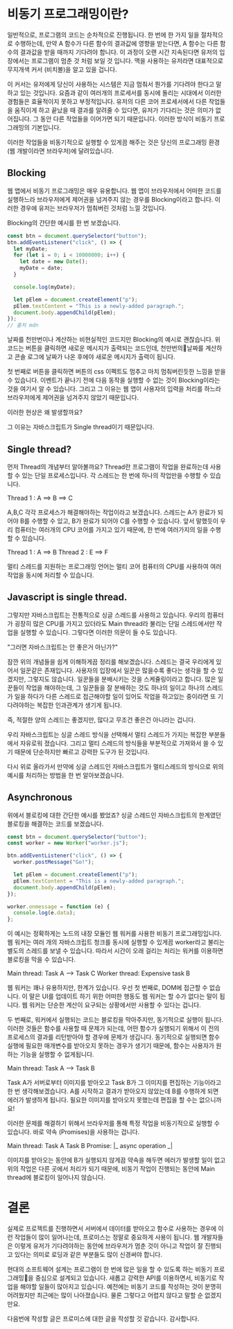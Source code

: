 # 비동기 프로그래밍이란?

일반적으로, 프로그램의 코드는 순차적으로 진행됩니다. 한 번에 한 가지 일을 절차적으로 수행하는데, 만약 A 함수가 다른 함수의 결과값에 영향을 받는다면, A 함수는 다른 함수의 결과값을 받을 때까지 기다려야 합니다. 이 과정이 오랜 시간 지속된다면 유저의 입장에서는 프로그램이 멈춘 것 처럼 보일 것 입니다. 맥을 사용하는 유저라면 대표적으로 무지개색 커서 (비치볼)을 알고 있을 겁니다.

이 커서는 유저에게 당신이 사용하는 시스템은 지금 멈춰서 뭔가를 기다려야 한다고 말하고 있는 것입니다. 요즘과 같이 여러개의 프로세서를 동시에 돌리는 시대에서 이러한 경험들은 효율적이지 못하고 부정적입니다. 유저의 다른 코어 프로세서에서 다른 작업들을 움직이게 하고 끝났을 때 결과를 알려줄 수 있다면, 유저가 기다리는 것은 의미가 없어집니다. 그 동안 다른 작업들을 이어가면 되기 때문입니다. 이러한 방식이 비동기 프로그래밍의 기본입니다.

이러한 작업들을 비동기적으로 실행할 수 있게끔 해주는 것은 당신의 프로그래밍 환경(웹 개발이라면 브라우저)에 달려있습니다.

## Blocking

웹 앱에서 비동기 프로그래밍은 매우 유용합니다. 웹 앱이 브라우저에서 어떠한 코드를 실행하느라 브라우저에게 제어권을 넘겨주지 않는 경우를 Blocking이라고 합니다. 이러한 경우에 유저는 브라우저가 멈춰버린 것처럼 느낄 것입니다.

Blocking의 간단한 예시를 한 번 보겠습니다.

```js
const btn = document.querySelector("button");
btn.addEventListener("click", () => {
  let myDate;
  for (let i = 0; i < 10000000; i++) {
    let date = new Date();
    myDate = date;
  }

  console.log(myDate);

  let pElem = document.createElement("p");
  pElem.textContent = "This is a newly-added paragraph.";
  document.body.appendChild(pElem);
});
// 출처 mdn
```

날짜를 천만번이나 계산하는 비현실적인 코드지만 Blocking의 예시로 괜찮습니다. 위 코드는 버튼을 클릭하면 새로운 메시지가 출력되는 코드인데, 천만번의날짜를 계산하고 콘솔 로그에 날짜가 나온 후에야 새로운 메시지가 출력이 됩니다.

첫 번째로 버튼을 클릭하면 버튼의 css 이펙트도 멈추고 마치 멈춰버린듯한 느낌을 받을 수 있습니다. 이벤트가 끝나기 전에 다음 동작을 실행할 수 없는 것이 Blocking이라는 것을 여기서 알 수 있습니다. 그리고 그 이유는 웹 앱이 사용자의 입력을 처리를 하느라 브라우저에게 제어권을 넘겨주지 않았기 때문입니다.

이러한 현상은 왜 발생할까요?

그 이유는 자바스크립트가 Single thread이기 때문입니다.

## Single thread?

먼저 Thread의 개념부터 알아볼까요? Thread란 프로그램이 작업을 완료하는데 사용할 수 있는 단일 프로세스입니다. 각 스레드는 한 번에 하나의 작업만을 수행할 수 있습니다.

Thread 1 : A ==> B ==> C

A,B,C 각각 프로세스가 해결해야하는 작업이라고 보겠습니다. 스레드는 A가 완료가 되어야 B를 수행할 수 있고, B가 완료가 되어야 C를 수행할 수 있습니다. 앞서 말했듯이 우리 컴퓨터는 여러개의 CPU 코어를 가지고 있기 때문에, 한 번에 여러가지의 일을 수행할 수 있습니다.

Thread 1 : A ==> B
Thread 2 : E ==> F

멀티 스레드를 지원하는 프로그래밍 언어는 멀티 코어 컴퓨터의 CPU를 사용하여 여러 작업을 동시에 처리할 수 있습니다.

## Javascript is single thread.

그렇지만 자바스크립트는 전통적으로 싱글 스레드를 사용하고 있습니다. 우리의 컴퓨터가 굉장히 많은 CPU를 가지고 있더라도 Main thread라 불리는 단일 스레드에서만 작업을 실행할 수 있습니다. 그렇다면 이러한 의문이 들 수도 있습니다.

"그러면 자바스크립트는 안 좋은거 아닌가?"

잠깐 위의 개념들을 쉽게 이해하게끔 정리를 해보겠습니다. 스레드는 결국 우리에게 있어서 일꾼같은 존재입니다. 사용자의 입장에서 일꾼은 많을수록 좋다는 생각을 할 수 있겠지만, 그렇지도 않습니다. 일꾼들을 분배시키는 것을 스케쥴링이라고 합니다. 많은 일꾼들이 작업을 해야하는데, 그 일꾼들을 잘 분배하는 것도 하나의 일이고 하나의 스레드가 일을 하다가 다른 스레드로 접근해야할 일이 있어도 작업을 하고있는 중이라면 또 기다려야하는 복잡한 인과관계가 생기게 됩니다.

즉, 적절한 양의 스레드는 좋겠지만, 많다고 무조건 좋은건 아니라는 겁니다.

우리 자바스크립트는 싱글 스레드 방식을 선택해서 멀티 스레드가 가지는 복잡한 부분들에서 자유로워 졌습니다. 그리고 멀티 스레드의 방식들을 부분적으로 가져와서 쓸 수 있기 때문에 단순하지만 빠르고 강력한 도구가 된 것입니다.

다시 위로 올라가서 만약에 싱글 스레드인 자바스크립트가 멀티스레드의 방식으로 위의 예시를 처리하는 방법을 한 번 알아보겠습니다.

## Asynchronous

위에서 블로킹에 대한 간단한 예시를 봤었죠? 싱글 스레드인 자바스크립트의 한계였던 블로킹을 해결하는 코드를 보겠습니다.

```js
const btn = document.querySelector("button");
const worker = new Worker("worker.js");

btn.addEventListener("click", () => {
  worker.postMessage("Go!");

  let pElem = document.createElement("p");
  pElem.textContent = "This is a newly-added paragraph.";
  document.body.appendChild(pElem);
});

worker.onmessage = function (e) {
  console.log(e.data);
};
```

이 예시는 정확하게는 노드의 내장 모듈인 웹 워커를 사용한 비동기 프로그래밍입니다. 웹 워커는 여러 개의 자바스크립트 청크를 동시에 실행할 수 있게끔 worker라고 불리는 별도의 스레드를 보낼 수 있습니다. 따라서 시간이 오래 걸리는 처리는 워커를 이용하면 블로킹을 막을 수 있습니다.

Main thread: Task A --> Task C
Worker thread: Expensive task B

웹 워커는 꽤나 유용하지만, 한계가 있습니다. 우선 첫 번째로, DOM에 접근할 수 없습니다. 이 말은 UI를 업데이트 하기 위한 어떠한 행동도 웹 워커는 할 수가 없다는 말이 됩니다. 웹 워커는 단순한 계산이 요구되는 상황에서만 사용할 수 있다는 겁니다.

두 번째로, 워커에서 실행되는 코드는 블로킹을 막아주지만, 동기적으로 실행이 됩니다. 이러한 것들은 함수를 사용할 때 문제가 되는데, 어떤 함수가 실행되기 위해서 이 전의 프로세스의 결과를 리턴받아야 할 경우에 문제가 생깁니다. 동기적으로 실행되면 함수 실행에 필요한 매개변수를 받아오지 못하는 경우가 생기기 때문에, 함수는 사용자가 원하는 기능을 실행할 수 없게됩니다.

Main thread: Task A --> Task B

Task A가 서버로부터 이미지를 받아오고 Task B가 그 이미지를 편집하는 기능이라고 한 번 생각해보겠습니다. A를 시작하고 결과가 받아오지 않았는데 B를 수행하게 되면 에러가 발생하게 됩니다. 필요한 이미지를 받아오지 못했는데 편집을 할 수는 없으니까요!

이러한 문제를 해결하기 위해서 브라우저를 통해 특정 작업을 비동기적으로 실행할 수 있습니다. 바로 약속 (Promises)을 사용하는 겁니다.

Main thread: Task A Task B
Promise: |_ async operation _|

이미지를 받아오는 동안에 B가 실행되지 않게끔 약속을 해두면 에러가 발생할 일이 없고 위의 작업은 다른 곳에서 처리가 되기 때문에, 비동기 작업이 진행되는 동안에 Main thread에 블로킹이 일어나지 않습니다.

# 결론

실제로 프로젝트를 진행하면서 서버에서 데이터를 받아오고 함수로 사용하는 경우에 이런 작업들이 많이 일어나는데, 프로미스는 정말로 중요하게 사용이 됩니다. 웹 개발자들은 이렇게 유저가 기다려야하는 동안에 브라우저가 멈춘 것이 아니고 작업이 잘 진행되고 있다는 의미로 로딩과 같은 부분들도 많이 신경써야 합니다.

현대의 소프트웨어 설계는 프로그램이 한 번에 많은 일을 할 수 있도록 하는 비동기 프로그래밍을 중심으로 설계되고 있습니다. 새롭고 강력한 API를 이용하면서, 비동기로 작업을 해야할 일들이 많아지고 있습니다. 예전에는 비동기 코드를 작성하는 것이 분명히 어려웠지만 최근에는 많이 나아졌습니다. 물론 그렇다고 어렵지 않다고 말할 순 없겠지만요.

다음번에 작성할 글은 프로미스에 대한 글을 작성할 것 같습니다. 감사합니다.
